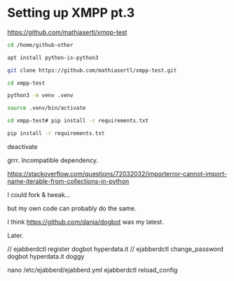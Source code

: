 # Setting up XMPP pt.3

https://github.com/mathiasertl/xmpp-test

```bash
cd /home/github-other

apt install python-is-python3

git clone https://github.com/mathiasertl/xmpp-test.git

cd xmpp-test

python3 -m venv .venv

source .venv/bin/activate

cd xmpp-test# pip install -r requirements.txt

pip install -r requirements.txt
```

deactivate

grrr. Incompatible dependency.

https://stackoverflow.com/questions/72032032/importerror-cannot-import-name-iterable-from-collections-in-python

I could fork & tweak...

but my own code can probably do the same.

I think https://github.com/danja/dogbot was my latest.

Later.

// ejabberdctl register dogbot hyperdata.it
// ejabberdctl change_password dogbot hyperdata.it doggy

nano /etc/ejabberd/ejabberd.yml
ejabberdctl reload_config
